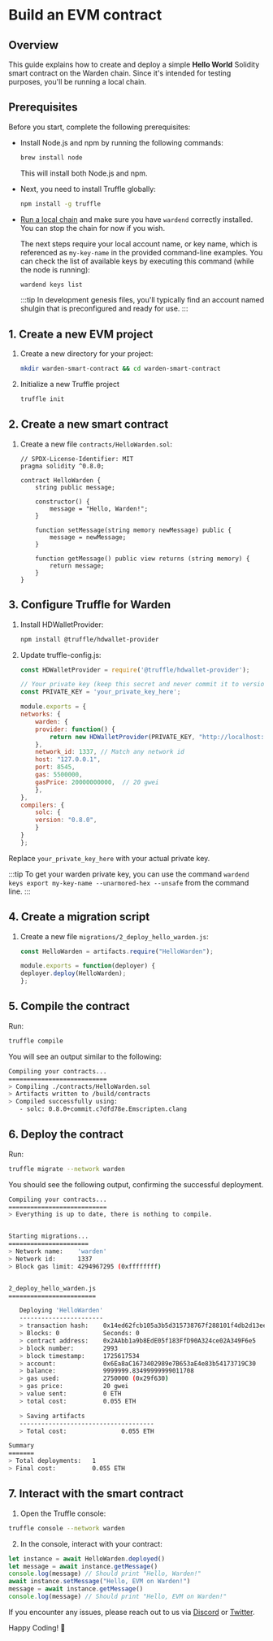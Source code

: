 ﻿---
sidebar_position: 2
---

# Build an EVM contract

## Overview

This guide explains how to create and deploy a simple **Hello World** Solidity smart contract on the Warden chain. Since it's intended for testing purposes, you'll be running a local chain.

## Prerequisites

Before you start, complete the following prerequisites:

- Install Node.js and npm by running the following commands:

    ```bash
    brew install node
    ```

    This will install both Node.js and npm.

- Next, you need to install Truffle globally:

    ```bash
    npm install -g truffle
    ```

- [Run a local chain](../test/run-a-local-chain) and make sure you have `wardend` correctly installed. You can stop the chain for now if you wish.

    The next steps require your local account name, or key name, which is referenced as `my-key-name` in the provided command-line examples. You can check the list of available keys by executing this command (while the node is running):

    ```bash
    wardend keys list
    ```

    :::tip
    In development genesis files, you'll typically find an account named shulgin that is preconfigured and ready for use.
    :::

## 1. Create a new EVM project

1. Create a new directory for your project:

    ```bash
    mkdir warden-smart-contract && cd warden-smart-contract
    ```

2. Initialize a new Truffle project

    ```bash
    truffle init
    ```

## 2. Create a new smart contract

1. Create a new file `contracts/HelloWarden.sol`:

    ```solidity
    // SPDX-License-Identifier: MIT
    pragma solidity ^0.8.0;

    contract HelloWarden {
        string public message;

        constructor() {
            message = "Hello, Warden!";
        }

        function setMessage(string memory newMessage) public {
            message = newMessage;
        }

        function getMessage() public view returns (string memory) {
            return message;
        }
    }
    ```

## 3. Configure Truffle for Warden

1. Install HDWalletProvider:

    ```bash
    npm install @truffle/hdwallet-provider
    ```

2. Update truffle-config.js:

    ```javascript
    const HDWalletProvider = require('@truffle/hdwallet-provider');

    // Your private key (keep this secret and never commit it to version control!)
    const PRIVATE_KEY = 'your_private_key_here';

    module.exports = {
    networks: {
        warden: {
        provider: function() {
            return new HDWalletProvider(PRIVATE_KEY, "http://localhost:8545");
        },
        network_id: 1337, // Match any network id
        host: "127.0.0.1",
        port: 8545,
        gas: 5500000,
        gasPrice: 20000000000,  // 20 gwei
        },
    },
    compilers: {
        solc: {
        version: "0.8.0",
        }
    }
    };
    ```

Replace `your_private_key_here` with your actual private key.

:::tip
To get your warden private key, you can use the command `wardend keys export my-key-name --unarmored-hex --unsafe` from the command line.
:::

## 4. Create a migration script

1. Create a new file `migrations/2_deploy_hello_warden.js`:

    ```javascript
    const HelloWarden = artifacts.require("HelloWarden");

    module.exports = function(deployer) {
    deployer.deploy(HelloWarden);
    };
    ```

## 5. Compile the contract

Run:

```bash
truffle compile
```

You will see an output similar to the following:

```bash
Compiling your contracts...
===========================
> Compiling ./contracts/HelloWarden.sol
> Artifacts written to /build/contracts
> Compiled successfully using:
   - solc: 0.8.0+commit.c7dfd78e.Emscripten.clang
```

## 6. Deploy the contract

Run:

```bash
truffle migrate --network warden
```

You should see the following output, confirming the successful deployment.

```bash
Compiling your contracts...
===========================
> Everything is up to date, there is nothing to compile.


Starting migrations...
======================
> Network name:    'warden'
> Network id:      1337
> Block gas limit: 4294967295 (0xffffffff)


2_deploy_hello_warden.js
========================

   Deploying 'HelloWarden'
   -----------------------
   > transaction hash:    0x14ed62fcb105a3b5d315738767f288101f4db2d13ee4924a217090080abe0fef
   > Blocks: 0            Seconds: 0
   > contract address:    0x2AAbb1a9b8EdE05f183FfD90A324ce02A349F6e5
   > block number:        2993
   > block timestamp:     1725617534
   > account:             0x6Ea8aC1673402989e7B653aE4e83b54173719C30
   > balance:             9999999.83499999999011708
   > gas used:            2750000 (0x29f630)
   > gas price:           20 gwei
   > value sent:          0 ETH
   > total cost:          0.055 ETH

   > Saving artifacts
   -------------------------------------
   > Total cost:               0.055 ETH

Summary
=======
> Total deployments:   1
> Final cost:          0.055 ETH
```

## 7. Interact with the smart contract

1. Open the Truffle console:

```bash
truffle console --network warden
```

2. In the console, interact with your contract:

```javascript
let instance = await HelloWarden.deployed()
let message = await instance.getMessage()
console.log(message) // Should print "Hello, Warden!"
await instance.setMessage("Hello, EVM on Warden!")
message = await instance.getMessage()
console.log(message) // Should print "Hello, EVM on Warden!"
```

If you encounter any issues, please reach out to us via [Discord](https://discord.com/invite/warden) or [Twitter](https://twitter.com/wardenprotocol).

Happy Coding! 🚀
